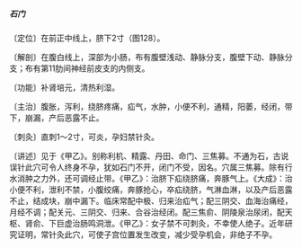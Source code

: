 ##### 石门

〔定位〕在前正中线上，脐下2寸（图128）。

〔解剖〕在腹白线上，深部为小肠，布有腹壁浅动、静脉分支，腹壁下动、静脉分支；布有第11肋间神经前皮支的内侧支。

〔功能〕补肾培元，清热利湿。

〔主治〕腹胀，泻利，绕脐疼痛，疝气，水肿，小便不利，通精，阳萎，经闭，带下，崩漏，产后恶露不止。

〔刺灸〕直刺1〜2寸，可炎，孕妇禁针灸。

〔讲述〕见于《甲乙》。别称利机、精露、丹田、命门、三焦募。不通为石，古说误针此穴可令人终身不孕，犹如石门不开，闭门不受，因名。穴属三焦募。除有行水消肿之力外，还可调经止带。《甲乙》：治脐下疝绕脐痛，奔豚气上。《大成》：治小便不利，泄利不禁，小腹绞痛，奔豚抢心，卒疝绕脐，气淋血淋，以及产后恶露不止，结成块，崩中漏下。临床常配中极、归来治疝气；配三阴交、血海治痛经，月经不调；配关元、三阴交、归来、合谷治经闭。配三焦俞、阴陵泉治尿闭，配天枢、肾俞、下巨虚治肠鸣洞泄。《甲乙》：女子禁不可刺灸，不幸使人绝子。近年研究证明，常针灸此穴，可使子宫位置发生改变，减少受孕机会，非绝子不孕。
